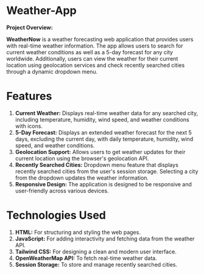 # Weather-App

**Project Overview:**

**WeatherNow** is a weather forecasting web application that provides users with real-time weather information. The app allows users to search for current weather conditions as well as a 5-day forecast for any city worldwide. Additionally, users can view the weather for their current location using geolocation services and check recently searched cities through a dynamic dropdown menu.

# Features

1. **Current Weather:** Displays real-time weather data for any searched city, including temperature, humidity, wind speed, and weather conditions with icons.
2. **5-Day Forecast:** Displays an extended weather forecast for the next 5 days, excluding the current day, with daily temperature, humidity, wind speed, and weather conditions.
3. **Geolocation Support:** Allows users to get weather updates for their current location using the browser's geolocation API.
4. **Recently Searched Cities:** Dropdown menu feature that displays recently searched cities from the user's session storage. Selecting a city from the dropdown updates the weather information.
5. **Responsive Design:** The application is designed to be responsive and user-friendly across various devices.

# Technologies Used

1. **HTML:** For structuring and styling the web pages.
2. **JavaScript:** For adding interactivity and fetching data from the weather API.
3. **Tailwind CSS:** For designing a clean and modern user interface.
4. **OpenWeatherMap API:** To fetch real-time weather data.
5. **Session Storage:** To store and manage recently searched cities.
